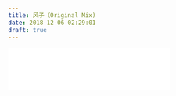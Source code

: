 ```yaml
---
title: 风子（Original Mix)
date: 2018-12-06 02:29:01
draft: true
---
```

<iframe frameborder="no" border="0" marginwidth="0" marginheight="0" width='330' height='86 ' src="//music.163.com/outchain/player?type=2&id=1314522725&auto=0&height=66"></iframe>

